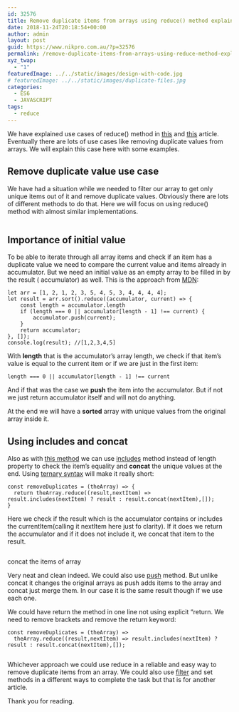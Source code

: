 ```yaml
---
id: 32576
title: Remove duplicate items from arrays using reduce() method explained with examples
date: 2018-11-24T20:18:54+00:00
author: admin
layout: post
guid: https://www.nikpro.com.au/?p=32576
permalink: /remove-duplicate-items-from-arrays-using-reduce-method-explained-with-examples/
xyz_twap:
  - "1"
featuredImage: ../../static/images/design-with-code.jpg
# featuredImage: ../../static/images/duplicate-files.jpg
categories:
  - ES6
  - JAVASCRIPT
tags:
  - reduce
---
```

We have explained use cases of reduce() method in [this](https://www.nikpro.com.au/javascript-es6-reduce-method/) and [this](https://www.nikpro.com.au/how-to-group-an-array-of-objects-based-on-an-a-property-value-using-reduce/) article. Eventually there are lots of use cases like removing duplicate values from arrays. We will explain this case here with some examples.

## Remove duplicate value use case

We have had a situation while we needed to filter our array to get only unique items out of it and remove duplicate values. Obviously there are lots of different methods to do that. Here we will focus on using reduce() method with almost similar implementations.


<img src="https://www.nikpro.com.auarraysreducing.jpeg" alt="" class="wp-image-32577" srcset="https://testgatsby.localarraysreducing.jpeg 1000w, https://testgatsby.localarraysreducing-300x75.jpeg 300w, https://testgatsby.localarraysreducing-768x193.jpeg 768w" sizes="(max-width: 1000px) 100vw, 1000px" /> 
 

## Importance of initial value

To be able to iterate through all array items and check if an item has a duplicate value we need to compare the current value and items already in accumulator. But we need an initial value as an empty array to be filled in by the result ( accumulator) as well. This is the approach from <a href="https://developer.mozilla.org/en-US/docs/Web/JavaScript/Reference/Global_Objects/Array/reduce" target="_blank" rel="noreferrer noopener" aria-label="To be able to iterate through all array items and check if an item has a duplicate value we need to compare the current value and items already in accumulator. But we need an initial value as an empty array to be filled in by the result ( accumulator) as well. This is the approach from MDN: (opens in a new tab)">MDN</a>:


```
let arr = [1, 2, 1, 2, 3, 5, 4, 5, 3, 4, 4, 4, 4];
let result = arr.sort().reduce((accumulator, current) => {
    const length = accumulator.length
    if (length === 0 || accumulator[length - 1] !== current) {
        accumulator.push(current);
    }
    return accumulator;
}, []);
console.log(result); //[1,2,3,4,5]
```


With **length**&nbsp;that is the accumulator&#8217;s array length, we check if that item&#8217;s value is equal to the current item or if we are just in the first item:


```
length === 0 || accumulator[length - 1] !== current
```


And if that was the case we **push** the item into the accumulator. But if not we just return accumulator itself and will not do anything.

At the end we will have a **sorted** array with unique values from the original array inside it.&nbsp;

## Using includes and concat

Also as with <a href="https://denizkumsal.com/programming/using-reduce-to-remove-duplicates/" target="_blank" rel="noreferrer noopener" aria-label="Also as with this method we can use includes method instead of length property to check the item's equality and concat the unique values at the end. Using ternary syntax will make it really short: (opens in a new tab)">this method</a> we can use [includes](https://www.nikpro.com.au/some-method-in-javascript-explained-with-examples/) method instead of length property to check the item&#8217;s equality and **concat** the unique values at the end. Using [ternary syntax](https://www.nikpro.com.au/the-ternary-operator-in-javascript-with-some-examples-explained/) will make it really short:

```
const removeDuplicates = (theArray) => {
  return theArray.reduce((result,nextItem) => result.includes(nextItem) ? result : result.concat(nextItem),[]);
}
```


Here we check if the result which is the accumulator contains or includes the currentItem(calling it nextItem here just fo clarity). If it does we return the accumulator and if it does not include it, we concat that item to the result. 


<img src="https://www.nikpro.com.auconcat-1024x608.png" alt="" class="wp-image-32578" srcset="https://testgatsby.localconcat-1024x608.png 1024w, https://testgatsby.localconcat-300x178.png 300w, https://testgatsby.localconcat-768x456.png 768w, https://testgatsby.localconcat.png 1280w" sizes="(max-width: 1024px) 100vw, 1024px" /> <figcaption>concat the items of array</figcaption>
 

Very neat and clean indeed. We could also use [push](https://www.nikpro.com.au/how-to-convert-an-array-of-objects-to-seperate-array-of-key-value-pairs-using-object-entries-method/) method. But unlike concat it changes the original arrays as push adds items to the array and concat just merge them. In our case it is the same result though if we use each one.

We could have return the method in one line not using explicit &#8220;return. We need to remove brackets and remove the return keyword:

```
const removeDuplicates = (theArray) => 
  theArray.reduce((result,nextItem) => result.includes(nextItem) ? result : result.concat(nextItem),[]);


```


Whichever approach we could use reduce in a reliable and easy way to remove duplicate items from an array. We could also use [filter](https://www.nikpro.com.au/practice-with-map-filter-and-sort-methods-in-javascript-the-es6-way/) and set methods in a different ways to complete the task but that is for another article.

Thank you for reading.